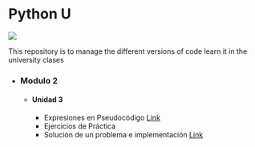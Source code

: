 # Python U  
![](https://img.shields.io/badge/-Python-black?style=flat-square&logo=Python)

This repository is to manage the different versions of code learn it in the university clases



- ### Modulo 2
  - #### Unidad 3
    - Expresiones en Pseudocódigo [Link](https://github.com/axel548/python_U/tree/master/Tarea%236_Expresiones_pseudocodigo)
    - Ejercicios de Práctica
    - Solución de un problema e implementación [Link](https://github.com/axel548/python_U/tree/master/Tarea%238_Solucion_Problema_e_Implementacion)

